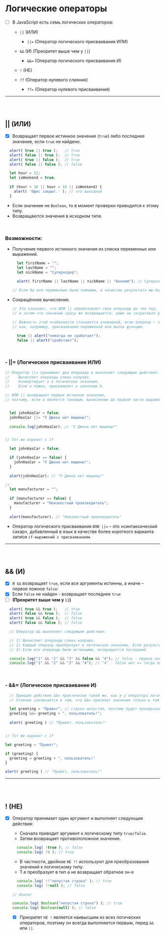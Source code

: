 # Логические операторы

- [ ] В JavaScript есть семь логических операторов:

  + `||` (ИЛИ)
      + `||=` (Оператор логического присваивания ИЛИ)

  + `&&` (И) (Преоритет выше чем у `||`)
    + `&&=` (Оператор логического присваивания И)
   
  + `!` (НЕ)
   
  + `??` (Оператор нулевого слияния)
    + `??=` (Оператор нулевого присваивания)
   
<hr>
<br>
<br>

<h2>|| (ИЛИ)</h2>

- [x] Возвращает первое истинное значение (`true`) либо последнее значение, если `true` не найдено.

```javascript
  alert( true || true );   // true
  alert( false || true );  // true
  alert( true || false );  // true
  alert( false || false ); // false
```

  ```javascript
    let hour = 12;
    let isWeekend = true;
    
    if (hour < 10 || hour > 18 || isWeekend) {
      alert( 'Офис закрыт.' ); // это выходной
    }
  ```

  + Если значение не `Boolean`, то в момент проверки приводится к этому типу.
  + Возвращаются значения в исходном типе.

  <br>
  
  <h3>Возможности:</h3> 
     
  + Получение первого истинного значения из списка переменных или выражений.
     
    ```javascript
      let firstName = "";
      let lastName = "";
      let nickName = "Суперкодер";
      
      alert( firstName || lastName || nickName || "Аноним"); // Суперкодер

    // Если бы все переменные были ложными, в качестве результата мы бы наблюдали "Аноним".
    ```

  + Сокращённое вычисление.
     
    ```javascript
    // Это означает, что ИЛИ || обрабатывает свои операнды до тех пор, пока не будет достигнуто первое истинностное значение
    // и затем это значение сразу же возвращается, даже не затрагивая другие операнды.

    // Важность этой особенности становится очевидной, если операнд – это не просто значение, а выражение с сопутствующим эффектом,
    // как, например, присваивание переменной или вызов функции.
    
      true || alert("никогда не сработает");
      false || alert("сработает");
    ```

  <br>

  <h3>- ||= (Логическое присваивание ИЛИ)</h3>

  ```javascript
  // Оператор ||= принимает два операнда и выполняет следующие действия:
  //    Вычисляет операнды слева направо.
  //    Конвертирует a в логическое значение.
  //    Если a ложно, присваивает a значение b.

  // ИЛИ || возвращает первое истинное значение,
  // поэтому, если a является таковым, вычисление до правой части выражения не дойдёт.


    let johnHasCar = false;
    johnHasCar ||= "У Джона нет машины!";
    
    console.log(johnHasCar); // "У Джона нет машины!"


  // Тот же вариант с if

    let johnHasCar = false;

    if (johnHasCar == false) {
      johnHasCar = "У Джона нет машины!";
    }
    
    alert(johnHasCar); // "У Джона нет машины!"

//
    let manufacturer = "";
    
    if (manufacturer == false) {
      manufacturer = "Неизвестный производитель";
    }
    
    alert(manufacturer); // "Неизвестный производитель"
  ```

  + Оператор логического присваивания `ИЛИ ||=` – это «синтаксический сахар», добавленный в язык в качестве более короткого варианта записи `if-выражений с присваиванием`.

<hr>
<br>
<br>

<h2>&& (И)</h2>

- [x] `И &&` возвращает `true`, если все аргументы истинны, а иначе – первое ложное `false`:
- [x] Если `false` не найден - возвращает последнее `true`
- [ ] **(Преоритет выше чем у `||`)**

```javascript
  alert( true && true );   // true
  alert( false && true );  // false
  alert( true && false );  // false
  alert( false && false ); // false
```

```javascript
  // Оператор && выполняет следующие действия:

  // 1) Вычисляет операнды слева направо.
  // 2) Каждый операнд преобразует в логическое значение. Если результат false, останавливается и возвращает исходное значение этого операнда.
  // 3) Если все операнды были истинными, возвращается последний.

  console.log("1" && "2" && "3" && false && "4"); // false - первое ложное
  console.log("1" && "2" && "3" && "4"); // "4" - false нет => тогда последнее значение
```

<br> 

<h3>- &&= (Логическое присваивание И)</h3>

```javascript
  // Принцип действия &&= практически такой же, как и у оператора логического присваивания ИЛИ ||=.
  // Отличие заключается в том, что &&= присвоит значение только в том случае, если имеем true.

  let greeting = "Привет"; // строка непустая, поэтому будет преобразована к логическому значению true оператором &&=
  greeting &&= greeting + ", пользователь!";
  
  alert( greeting ) // "Привет, пользователь!"


// Тот же вариант с if

let greeting = "Привет";

if (greeting) {
  greeting = greeting + ", пользователь!"
}

alert( greeting ) // "Привет, пользователь!"
```

<hr>
<br>
<br>

<h2>! (НЕ)</h2> 

- [x] Оператор принимает один аргумент и выполняет следующие действия:

  + Сначала приводит аргумент к логическому типу `true/false`.
  + Затем возвращает противоположное значение.
     
  ```javascript
    console.log( !true ); // false
    console.log( !0 ); // true
  ```

  + В частности, двойное `НЕ !!` используют для преобразования значений к логическому типу:
  + Т.е преобразует в тип а не возвращает обратное зн-е

  ```javascript
    console.log( !!"непустая строка" ); // true
    console.log( !!null ); // false

  // Аналог

  console.log( Boolean("непустая строка") ); // true
  console.log( Boolean(null) ); // false
  ```

  - [x] Приоритет `НЕ !` является наивысшим из всех логических операторов, поэтому он всегда выполняется первым, перед `&&` или `||`.
